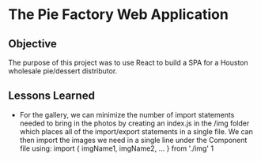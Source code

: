# The Pie Factory Web Application
## Objective
The purpose of this project was to use React to build a SPA for a Houston wholesale pie/dessert distributor. 

## Lessons Learned
 - For the gallery, we can minimize the number of import statements needed to bring in the photos by creating an index.js in the /img folder which places all of the import/export statements in a single file. We can then import the images we need in a single line under the Component file using: import { imgName1, imgName2, ... } from './img'
1